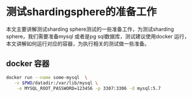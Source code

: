 # 测试shardingsphere的准备工作


本文主要讲解测试sharding sphere测试的一些准备工作，为测试sharding sphere，我们需要准备mysql 或者是pg sql数据库，测试建议使用docker 运行，本文讲解如何运行对应的容器，为执行相关的测试做一些准备。




## docker 容器 

```bash 
docker run --name some-mysql  \
   -v $PWD/datadir:/var/lib/mysql \
    -e MYSQL_ROOT_PASSWORD=123456 -p 3307:3306 -d mysql:5.7
    
```